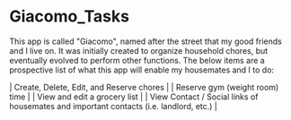 # Giacomo_Tasks

This app is called "Giacomo", named after the street that my good friends and I live on. It was initially created to organize household chores, but eventually evolved to perform other functions. The below items are a prospective list of what this app will enable my housemates and I to do:

| Create, Delete, Edit, and Reserve chores |
| Reserve gym (weight room) time |
| View and edit a grocery list |
| View Contact / Social links of housemates and important contacts (i.e. landlord, etc.) |
